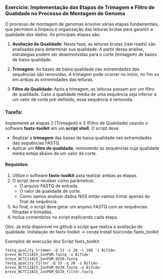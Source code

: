 ### Exercício: Implementação das Etapas de Trimagem e Filtro de Qualidade no Processo de Montagem de Genoma

O processo de montagem de genomas envolve várias etapas fundamentais, que permitem a limpeza e organização das leituras brutas para garantir a qualidade dos dados. As principais etapas são:

1. **Avaliação de Qualidade**: Nesta fase, as leituras brutas (raw reads) são analisadas para determinar sua qualidade. A partir dessa análise, estratégias podem ser desenvolvidas para o corte (trimagem) de bases de baixa qualidade.

2. **Trimagem**: As bases de baixa qualidade nas extremidades das sequências são removidas. A trimagem pode ocorrer no início, no fim ou em ambas as extremidades das leituras.

3. **Filtro de Qualidade**: Após a trimagem, as leituras passam por um filtro de qualidade. Caso a qualidade média de uma sequência seja inferior a um valor de corte pré-definido, essa sequência é removida.

### Tarefa:

Implemente as etapas 2 (Trimagem) e 3 (Filtro de Qualidade) usando o software **fastx-toolkit** em um **script shell**. O script deve:

- Realizar a **trimagem** das bases de baixa qualidade nas extremidades das sequências FASTQ.
- Aplicar um **filtro de qualidade**, removendo as sequências cuja qualidade média esteja abaixo de um valor de corte.

#### Requisitos:
1. Utilize o software **fastx-toolkit** para realizar ambas as etapas.
2. O script deve receber como parâmetros:
   - O arquivo FASTQ de entrada.
   - O valor de qualidade de corte.
   - Como vamos analisar dados NGS então vamos trimar apenas do final da sequência.
3. Ao final, o script deve gerar um arquivo FASTQ com as sequências filtradas e trimadas.
4. Inclua comentários no script explicando cada etapa.

Obs: Já esta disponível no github o script que realiza a avaliação de qualidade.
Instalação do fastx-toolkit -> conda install bioconda::fastx_toolkit

Exemplos de execução dos Script fastx_toolkit

```
fastq_quality_trimmer -Q 33 -t 20 -l 100 -i Bifido-breve_NCTC11815_IonPGM.fastq -o Bifido-breve_NCTC11815_IonPGM_QV20.fastq
fastq_quality_filter -Q 33 -q 20 -i Bifido-breve_NCTC11815_IonPGM_QV20.fastq -o Bifido-breve_NCTC11815_IonPGM_QV20_filter.fastq 
```


